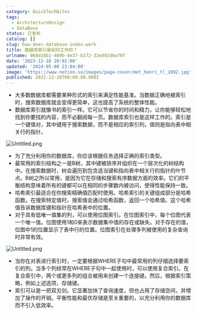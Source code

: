 ```yaml
---
category: QuickTechBites
tags:
  - ArchitectureDesign
  - DataBase
status: 已发布
catalog: []
slug: how-does-database-index-work
title: 数据库索引是如何工作的？
urlname: 068d18b1-489b-4e37-b172-33e892d6a70f
date: '2023-12-10 20:02:00'
updated: '2024-05-08 23:04:00'
image: 'https://www.notion.so/images/page-cover/met_henri_tl_1892.jpg'
published: 2022-12-10T08:00:00.000Z
---
```

- 大多数数据库都需要某种形式的索引来满足性能基准。当数据正确地被索引时，搜索数据库就会变得更简单，这也提高了系统的整体性能。
- 数据库索引就像书的索引一样。它可以节省你的时间和精力，让你能够轻松地找到你要找的内容，而不必翻阅每一页。数据库索引也是这样工作的。索引是一个键值对，其中键用于搜索数据，而不是相应的索引列，值则是指向表中相关行的指针。

![Untitled.png](https://prod-files-secure.s3.us-west-2.amazonaws.com/5d24fe63-e567-4804-86f9-9fdc62e13082/3e87f042-644d-48ab-9a58-227f3d930d71/Untitled.png?X-Amz-Algorithm=AWS4-HMAC-SHA256&X-Amz-Content-Sha256=UNSIGNED-PAYLOAD&X-Amz-Credential=ASIAZI2LB466ZJFVY7CK%2F20250319%2Fus-west-2%2Fs3%2Faws4_request&X-Amz-Date=20250319T213454Z&X-Amz-Expires=3600&X-Amz-Security-Token=IQoJb3JpZ2luX2VjECUaCXVzLXdlc3QtMiJGMEQCIFuhkJHGbTzJ3%2F7JnQYM3wj26MDF1PKAjMJm%2BYpdk4TTAiAw8QbBGwD%2F%2FAFjwZUCpc7wOIiFY0yBasv9XD86Pj7LVSr%2FAwh%2BEAAaDDYzNzQyMzE4MzgwNSIM%2FOIwvycLxyyb%2Ba8LKtwDAqYFa2nx%2F3S6soKZsnbgBJ%2Ft4YQq8%2Brx6oTjkYV3M6YmVED2f9wBBaOFlOtTwliYcWDdYRCLphzHdwRN9q%2FZh27Q0tyiTlYhSEhyEghO9yEwpV65AJu8QxwtDJpRb454JLLRv%2FJ%2FmoVA5FJIiQd%2BssKxGApbPG8B9lU5EhDpPjJYUaOsRLBFdhgWWYHNSZu9hkLkbSwFHW2P%2FWIcW58lTyzC9WFCx8vu%2F3WCm6GPriIYz1LUkj7jpEh6fbL0xAls685Ly0xtWM0lA2zIKf7lK%2BT15MQeZmFCeHkhsoIV8ECoJ4Krmte3eRmT8He9Ce7UIGMu%2BUABokfGO9JB%2FJCkGqY4fCnIm2kO769ayFDZHgQ4Fkfoq437Kkjn0Aml64xlLhU4bs9x0cr2ljY3pwlOIcQDh7C7ckdBl2Ih2M55iy8Vt5JqJL93R7wBvTLwcCeKlLgHwIop9XHCT4kH2P05AT8LZoJLN2EAWU1gDyYf%2BReS3dQpVUW%2F7y5R4BQzjflzKcTBIKGuycExt4EpA8sQIKEOLScVfMcWsfidrp5X28VHs3sE2LZ6GzfC5CUCtrRGMqxpiq5r4ISi%2B3ivXmhk0JK%2FFzwZVhzLwyBK79nEl5Nxq0eolYzjGW%2FamFsw%2FNfsvgY6pgGM3PyWfJQqvyq9zIXi17gL7uFx7GbNiYwlEv95NLkHowrUGt%2FQKAvnohPdMYYiOqjrXYEYKKIJ%2BJskmgmNDkXTxLZaxItZkJHQHXmN%2FyRq%2BWBBDXWEKQ3EJ7%2F1jBadvTvmAyJs5%2Bker6OqK8Sel8bAChmxKnNgHnYbrlUPaJ26b7U%2F7xJJcZtP2R5QLTeuSrkg6RIGFaBNxk%2BEIJmAMyHbjUlfquod&X-Amz-Signature=7cf7d6d8d7575d230e926cd9239466fe3bf188464745e2f693ce1f9091d4aca2&X-Amz-SignedHeaders=host&x-id=GetObject)

- 为了充分利用你的数据库，你应该根据任务选择正确的索引类型。
- 最常用的索引结构之一是B树，其中键被排序并组织在一个层次化的树结构中。在搜索数据时，树会遍历到包含适当键和指向表中相关行的指针的叶节点。B树之所以常用，是因为它在存储和搜索有序数据方面的效率。它们的平衡结构意味着所有的键都可以在相同的步骤数内被访问，使得性能保持一致。
- 哈希索引最适合在你搜索精确值匹配时使用。哈希索引的关键组成部分是哈希函数。在搜索特定值时，搜索值会通过哈希函数，返回一个哈希值。这个哈希值告诉数据库键和指针在哈希表中的位置。
- 对于具有低唯一值集的列，可以使用位图索引。在位图索引中，每个位图代表一个唯一值。位图使用1和0来表示数据集中值的存在或缺失。对于存在的值，位图中1的位置显示了表中行的位置。位图索引在处理多列被使用的复杂查询时非常有效。

![Untitled.png](https://prod-files-secure.s3.us-west-2.amazonaws.com/5d24fe63-e567-4804-86f9-9fdc62e13082/25e88b4a-737d-484e-85cc-b7fe2444aa3c/Untitled.png?X-Amz-Algorithm=AWS4-HMAC-SHA256&X-Amz-Content-Sha256=UNSIGNED-PAYLOAD&X-Amz-Credential=ASIAZI2LB466ZJFVY7CK%2F20250319%2Fus-west-2%2Fs3%2Faws4_request&X-Amz-Date=20250319T213454Z&X-Amz-Expires=3600&X-Amz-Security-Token=IQoJb3JpZ2luX2VjECUaCXVzLXdlc3QtMiJGMEQCIFuhkJHGbTzJ3%2F7JnQYM3wj26MDF1PKAjMJm%2BYpdk4TTAiAw8QbBGwD%2F%2FAFjwZUCpc7wOIiFY0yBasv9XD86Pj7LVSr%2FAwh%2BEAAaDDYzNzQyMzE4MzgwNSIM%2FOIwvycLxyyb%2Ba8LKtwDAqYFa2nx%2F3S6soKZsnbgBJ%2Ft4YQq8%2Brx6oTjkYV3M6YmVED2f9wBBaOFlOtTwliYcWDdYRCLphzHdwRN9q%2FZh27Q0tyiTlYhSEhyEghO9yEwpV65AJu8QxwtDJpRb454JLLRv%2FJ%2FmoVA5FJIiQd%2BssKxGApbPG8B9lU5EhDpPjJYUaOsRLBFdhgWWYHNSZu9hkLkbSwFHW2P%2FWIcW58lTyzC9WFCx8vu%2F3WCm6GPriIYz1LUkj7jpEh6fbL0xAls685Ly0xtWM0lA2zIKf7lK%2BT15MQeZmFCeHkhsoIV8ECoJ4Krmte3eRmT8He9Ce7UIGMu%2BUABokfGO9JB%2FJCkGqY4fCnIm2kO769ayFDZHgQ4Fkfoq437Kkjn0Aml64xlLhU4bs9x0cr2ljY3pwlOIcQDh7C7ckdBl2Ih2M55iy8Vt5JqJL93R7wBvTLwcCeKlLgHwIop9XHCT4kH2P05AT8LZoJLN2EAWU1gDyYf%2BReS3dQpVUW%2F7y5R4BQzjflzKcTBIKGuycExt4EpA8sQIKEOLScVfMcWsfidrp5X28VHs3sE2LZ6GzfC5CUCtrRGMqxpiq5r4ISi%2B3ivXmhk0JK%2FFzwZVhzLwyBK79nEl5Nxq0eolYzjGW%2FamFsw%2FNfsvgY6pgGM3PyWfJQqvyq9zIXi17gL7uFx7GbNiYwlEv95NLkHowrUGt%2FQKAvnohPdMYYiOqjrXYEYKKIJ%2BJskmgmNDkXTxLZaxItZkJHQHXmN%2FyRq%2BWBBDXWEKQ3EJ7%2F1jBadvTvmAyJs5%2Bker6OqK8Sel8bAChmxKnNgHnYbrlUPaJ26b7U%2F7xJJcZtP2R5QLTeuSrkg6RIGFaBNxk%2BEIJmAMyHbjUlfquod&X-Amz-Signature=e86002002b3816ba7cea9f268e7ab28758b1de7f91536c7a7ea2481e4f795a4c&X-Amz-SignedHeaders=host&x-id=GetObject)

- 当你在对表进行索引时，一定要根据WHERE子句中最常用的列仔细选择要索引的列。当多个列经常在WHERE子句中一起使用时，可以使用复合索引。在复合索引中，两个或更多列的组合被用来创建一个连接键。然后，根据索引策略，例如上述选项，存储键。
- 索引可以是一把双刃剑。它显著加快了查询速度，但也占用了存储空间，并增加了操作的开销。平衡性能和最优存储是至关重要的，以充分利用你的数据库而不引入低效率。
